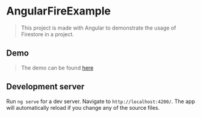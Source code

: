 # AngularFireExample

> This project is made with Angular to demonstrate the usage of Firestore in a project.

## Demo

> The demo can be found [here](https://angular-fire-example-1234.firebaseapp.com)

## Development server

Run `ng serve` for a dev server. Navigate to `http://localhost:4200/`. The app will automatically reload if you change any of the source files.
